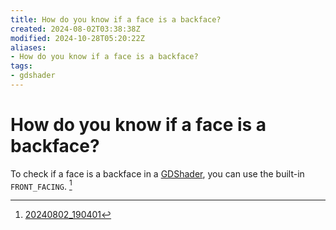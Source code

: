 ```yaml
---
title: How do you know if a face is a backface?
created: 2024-08-02T03:38:38Z
modified: 2024-10-28T05:20:22Z
aliases:
- How do you know if a face is a backface?
tags:
- gdshader
---
```


# How do you know if a face is a backface?

To check if a face is a backface in a [GDShader](../tags/gdshader.md), you can use the built-in `FRONT_FACING`. [^1]

[^1]: [20240802_190401](../entries/20240801222015.md)
